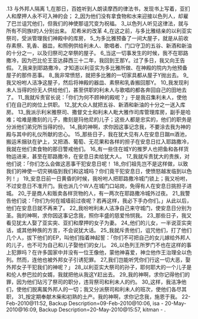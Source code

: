 .13 
与外邦人隔离 
1_在那日，百姓听到人朗读摩西的律法书，发现书上写着，亚扪人和摩押人永不可入神的会； 2_因为他们没有拿食物和水来迎接以色列人，却雇了巴兰诅咒他们，但我们的神使那诅咒变为祝福。 3_以色列人听见这律法，就与所有不同族t的人分别出来。 
尼希米的改革 
4_在这之前，与多比雅结亲的以利亚实祭司，受派管理我们神殿中的库房， 5_为多比雅预备了一间大屋子，就是从前收存素祭、乳香、器皿，和照例供给利未人、歌唱者、门口守卫的五谷、新酒和新油的十分之一，以及归祭司之举祭的屋子。 6_当这一切事发生的时候，我不在耶路撒冷，因为巴比伦王亚达薛西三十二年，我回到王那Y。过了多日，我又向王告假。 7_我来到耶路撒冷，才知道以利亚实为多比雅所做、在神殿的院内为他预备屋子的那件恶事。 8_我非常愤怒，就把多比雅的一切家具都从屋子Y抛出去。 9_我又吩咐人洁净这屋子，然后将神殿的器皿、素祭和乳香搬回那Y。 
10_我发现利未人当得的份无人供给他们，甚至供职的利未人与歌唱的都各奔回自己的田地去了。 11_我就斥责官长说：「你们为何不顾神的殿呢？」于是我召集利未人，使他们在自己的岗位上供职。 12_犹大众人就把五谷、新酒和新油的十分之一送入库房。 13_我派示利米雅祭司、撒督文士和利未人毗大雅作司库管理库房，副手是哈难；哈难是撒刻的儿子，撒刻是玛他尼的儿子；这些人都是忠实的，他们的职务是分派他们弟兄所当得的份。 14_我的神啊，求你因这事记念我，不要涂去我为神的殿与其中的礼仪所献的忠心。 
15_那些日子，我在犹大见有人在安息日踹m酒池，搬运禾捆驮在驴上，又把酒、葡萄、无花果和各样的担子在安息日扛入耶路撒冷，我就在他们卖食物的那日警戒他们。 16_有一些住在城Y的推罗人也把鱼和各样货物运进来，甚至在耶路撒冷，在安息日卖给犹大人。 17_我就斥责犹大的贵族，对他们说：「你们怎么会做这恶事干犯安息日呢！ 18_你们祖先岂不是这样做，以致我们的神使一切灾祸临到我们和这城吗？你们竟干犯安息日，使愤怒越发临到以色列！」 
19_安息日前一日黄昏的时候，我吩咐人把耶路撒冷城门锁上；我又吩咐，不过安息日不准开门。我也派几个W人在城门口站岗，免得有人在安息日挑担子进城。 20_于是商人和贩卖各样货物的人，有一两次在耶路撒冷城外过夜。 21_我警告他们说：「你们为何在城墙前过夜呢？若再这样，我必下手办你们。」从此以后，他们在安息日就不再来了。 22_我吩咐利未人洁净自己来守城门，使安息日分别为圣。我的神啊，求你因这事记念我，照你丰盛的慈爱怜悯我。 
23_那些日子，我又看见犹太人娶了亚实突、亚扪和摩押的女子为妻。 24_他们的儿女，一半说亚实突话，或其他种族的方言，不会说犹大话。 25_我就斥责他们，诅咒他们，打了他们几个人，拔下他们的EP，叫他们指着神起誓：「你们不可把自己的女儿嫁给外邦人的儿子，也不可为自己和儿子娶他们的女儿。 26_以色列王所罗门不也在这样的事上犯罪吗？在许多国家中并没有一位王像他，蒙他神喜爱，神立他作王治理全以色列。然而，连他也被外邦女子引诱犯罪。 27_我们岂能听凭你们行这一切大恶，娶外邦女子干犯我们的神呢？」 
28_以利亚实大祭司的孙子，耶何耶大的一个儿子是和伦人参巴拉的女婿，我就把他从我这Y赶出去。 29_我的神啊，求你记得他们的罪，因为他们玷污了祭司的职分，违背祭司和利未人的约。 
30_这样，我洁净他们，使他们脱离属外邦人的一切；我又分派祭司和利未人的班次，使他们各尽其职， 31_按定期奉献木柴和初熟的土产。我的神啊，求你记念我，施恩于我。 
22-Feb-2010@11:52, Backup Description=09-Feb-2010@10:06, isa - 
20-May-2010@16:09, Backup Description=20-May-2010@15:57, kitman - 
  .